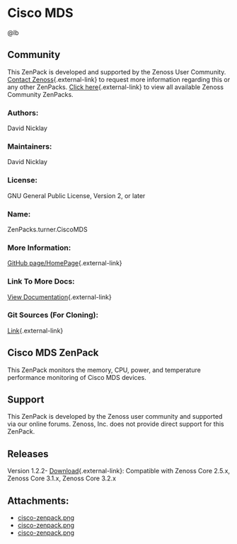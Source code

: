 # Cisco MDS

@lb[](img/zenpack-cisco-zenpack.png)

## Community

This ZenPack is developed and supported by the Zenoss User Community.
[Contact Zenoss](https://tryit.zenoss.com/zenpack-contact/){.external-link} to
request more information regarding this or any other ZenPacks. [Click here](https://zenoss.com/product/zenpacks?f%5B0%5D=im_field_zenpack_category:1021){.external-link} to
view all available Zenoss Community ZenPacks.

### Authors:

David Nicklay

### Maintainers:

David Nicklay

### License:

GNU General Public License, Version 2, or later

### Name:

ZenPacks.turner.CiscoMDS

### More Information:

[GitHub page/HomePage](http://community.zenoss.org/docs/DOC-3397){.external-link}

### Link To More Docs:

[View Documentation](http://community.zenoss.org/docs/DOC-3397){.external-link}

### Git Sources (For Cloning):

[Link](https://github.com/zenoss/ZenPacks.turner.CiscoMDS.git){.external-link}

## Cisco MDS ZenPack

This ZenPack monitors the memory, CPU, power, and temperature
performance monitoring of Cisco MDS devices.

## Support

This ZenPack is developed by the Zenoss user community and supported via
our online forums. Zenoss, Inc. does not provide direct support for this
ZenPack.

## Releases

Version 1.2.2- [Download](https://storage.googleapis.com/zenpacks/ZenPacks.turner.CiscoMDS/1.2.2/ZenPacks.turner.CiscoMDS-1.2.2.egg){.external-link}:   Compatible with Zenoss Core 2.5.x, Zenoss Core 3.1.x, Zenoss Core
    3.2.x

## Attachments:

-   [cisco-zenpack.png](img/zenpack-cisco-zenpack.png)
-   [cisco-zenpack.png](img/zenpack-cisco-zenpack.png)
-   [cisco-zenpack.png](img/zenpack-cisco-zenpack.png)

